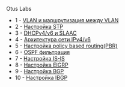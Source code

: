 Otus Labs



* 1 - [VLAN и маршрутизация между VLAN](/lab-1/README.md)
* 2 - [Настройка STP](/lab-2/README.md)
* 3 - [DHCPv4/v6 и SLAAC](/lab-3/README.md)
* 4 - [Архитектура сети IPv4/v6](/lab-4/README.md)
* 5 - [Настройка policy based routing(PBR)](/lab-5/README.md)
* 6 - [OSPF фильтрация](/lab-6/README.md)
* 7 - [Настройка IS-IS](/lab-7/README.md)
* 8 - [Настройка EIGRP](/lab-8/README.md)
* 9 - [Настройка BGP](/lab-9/README.md)
* 10 - [Настройка IBGP](/lab-10/README.md)

